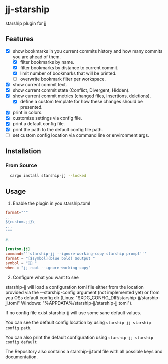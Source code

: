 # jj-starship

starship plugin for jj

## Features

- [x] show bookmarks in you current commits history and how many commits you are ahead of them.
  - [x] filter bookmarks by name.
  - [x] filter bookmarks by distance to current commit.
  - [x] limit number of bookmarks that will be printed.
  - [ ] overwrite bookmark filter per workspace.
- [x] show current commit text.
- [x] show current commit state (Conflict, Divergent, Hidden).
- [x] show current commit metrics (changed files, insertions, deletions).
  - [x] define a custom template for how these changes should be presented.
- [x] print in colors.
- [x] customize settings via config file.
- [x] print a default config file.
- [x] print the path to the default config file path.
- [ ] set custom config location via command line or environment args.

## Installation

### From Source

```bash
  cargo install starship-jj --locked
```

## Usage

1. Enable the plugin in you starship.toml

```toml
format="""
...
${custom.jj}\
...
"""

#...

[custom.jj]
command='''starship-jj --ignore-working-copy starship prompt'''
format = "[$symbol](blue bold) $output "
symbol = "󱗆 "
when = "jj root --ignore-working-copy"
```

2. Configure what you want to see

starship-jj will load a configuration toml file either from the location provided via the --starship-config argument (not implemented yet) or from you OSs default config dir (Linus: "$XDG_CONFIG_DIR/starship-jj/starship-jj.toml" Windows: "%APPDATA%/starship-jj/starship-jj.toml").

If no config file exist starship-jj will use some sane default values.

You can see the default config location by using `starship-jj starship config path`.

You can also print the default configuration using `starship-jj starship config default`

The Repository also contains a starship-jj.toml file with all possible keys and documentation.
